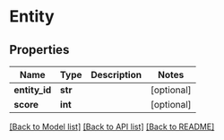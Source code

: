 # Entity

## Properties
Name | Type | Description | Notes
------------ | ------------- | ------------- | -------------
**entity_id** | **str** |  | [optional] 
**score** | **int** |  | [optional] 

[[Back to Model list]](../README.md#documentation-for-models) [[Back to API list]](../README.md#documentation-for-api-endpoints) [[Back to README]](../README.md)



